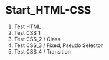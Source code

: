 # Start_HTML-CSS
1. Test HTML
2. Test CSS_1
3. Test CSS_2 / Class
4. Test CSS_3 / Fixed, Pseudo Selector
5. Test CSS_4 / Transition

